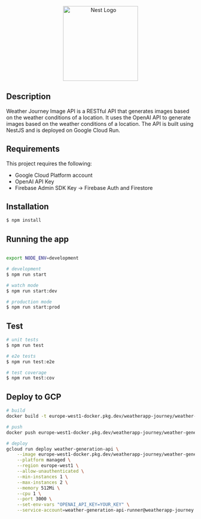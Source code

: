 <p align="center">
  <a href="http://nestjs.com/" target="blank"><img src="https://nestjs.com/img/logo-small.svg" width="200" alt="Nest Logo" /></a>
</p>

## Description

Weather Journey Image API is a RESTful API that generates images based on the weather conditions of a location. It uses the OpenAI API to generate images based on the weather conditions of a location. The API is built using NestJS and is deployed on Google Cloud Run.

## Requirements

This project requires the following:

- Google Cloud Platform account
- OpenAI API Key
- Firebase Admin SDK Key -> Firebase Auth and Firestore

## Installation

```bash
$ npm install
```

## Running the app

```bash

export NODE_ENV=development  

# development
$ npm run start

# watch mode
$ npm run start:dev

# production mode
$ npm run start:prod
```

## Test

```bash
# unit tests
$ npm run test

# e2e tests
$ npm run test:e2e

# test coverage
$ npm run test:cov
```

## Deploy to GCP

```bash
# build
docker build -t europe-west1-docker.pkg.dev/weatherapp-journey/weather-generation-api/generation-api:0.0.1 --platform linux/amd64 .

# push
docker push europe-west1-docker.pkg.dev/weatherapp-journey/weather-generation-api/generation-api:0.0.1

# deploy
gcloud run deploy weather-generation-api \
    --image europe-west1-docker.pkg.dev/weatherapp-journey/weather-generation-api/generation-api:0.0.1 \
    --platform managed \
    --region europe-west1 \
    --allow-unauthenticated \
    --min-instances 1 \
    --max-instances 2 \
    --memory 512Mi \
    --cpu 1 \
    --port 3000 \
    --set-env-vars "OPENAI_API_KEY=YOUR_KEY" \
    --service-account=weather-generation-api-runner@weatherapp-journey.iam.gserviceaccount.com
```
